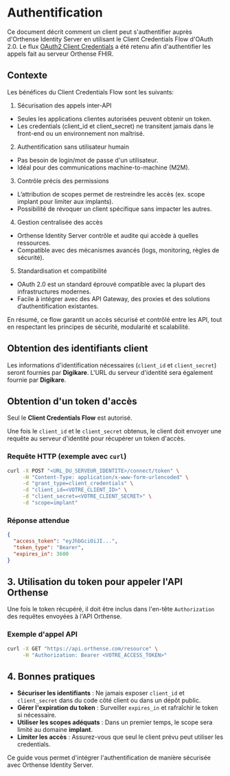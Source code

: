 # Authentification

Ce document décrit comment un client peut s'authentifier auprès d'Orthense Identity Server en utilisant le Client Credentials Flow d'OAuth 2.0. Le flux [OAuth2 Client Credentials](https://datatracker.ietf.org/doc/html/rfc6749#section-4.4) a été retenu afin d'authentifier les appels fait au serveur Orthense FHIR.

## Contexte

Les bénéfices du Client Credentials Flow sont les suivants:

1. Sécurisation des appels inter-API

  - Seules les applications clientes autorisées peuvent obtenir un token.
  - Les credentials (client_id et client_secret) ne transitent jamais dans le front-end ou un environnement non maîtrisé.

2. Authentification sans utilisateur humain

  - Pas besoin de login/mot de passe d'un utilisateur.
  - Idéal pour des communications machine-to-machine (M2M).

3. Contrôle précis des permissions

  - L’attribution de scopes permet de restreindre les accès (ex. scope implant pour limiter aux implants).
  - Possibilité de révoquer un client spécifique sans impacter les autres.

4. Gestion centralisée des accès

  - Orthense Identity Server contrôle et audite qui accède à quelles ressources.
  - Compatible avec des mécanismes avancés (logs, monitoring, règles de sécurité).

5. Standardisation et compatibilité

  - OAuth 2.0 est un standard éprouvé compatible avec la plupart des infrastructures modernes.
  - Facile à intégrer avec des API Gateway, des proxies et des solutions d’authentification existantes.

En résumé, ce flow garantit un accès sécurisé et contrôlé entre les API, tout en respectant les principes de sécurité, modularité et scalabilité.

## Obtention des identifiants client

Les informations d'identification nécessaires (`client_id` et `client_secret`) seront fournies par **Digikare**. L'URL du serveur d'identité sera également fournie par **Digikare**.

## Obtention d'un token d'accès

Seul le **Client Credentials Flow** est autorisé.

Une fois le `client_id` et le `client_secret` obtenus, le client doit envoyer une requête au serveur d'identité pour récupérer un token d'accès.

### Requête HTTP (exemple avec `curl`)
```sh
curl -X POST "<URL_DU_SERVEUR_IDENTITE>/connect/token" \
     -H "Content-Type: application/x-www-form-urlencoded" \
     -d "grant_type=client_credentials" \
     -d "client_id=<VOTRE_CLIENT_ID>" \
     -d "client_secret=<VOTRE_CLIENT_SECRET>" \
     -d "scope=implant"
```

### Réponse attendue
```json
{
  "access_token": "eyJhbGciOiJI...",
  "token_type": "Bearer",
  "expires_in": 3600
}
```

## 3. Utilisation du token pour appeler l'API Orthense

Une fois le token récupéré, il doit être inclus dans l'en-tête `Authorization` des requêtes envoyées à l'API Orthense.

### Exemple d'appel API
```sh
curl -X GET "https://api.orthense.com/resource" \
     -H "Authorization: Bearer <VOTRE_ACCESS_TOKEN>"
```

## 4. Bonnes pratiques

- **Sécuriser les identifiants** : Ne jamais exposer `client_id` et `client_secret` dans du code côté client ou dans un dépôt public.
- **Gérer l'expiration du token** : Surveiller `expires_in` et rafraîchir le token si nécessaire.
- **Utiliser les scopes adéquats** : Dans un premier temps, le scope sera limité au domaine **implant**.
- **Limiter les accès** : Assurez-vous que seul le client prévu peut utiliser les credentials.

Ce guide vous permet d'intégrer l'authentification de manière sécurisée avec Orthense Identity Server.
